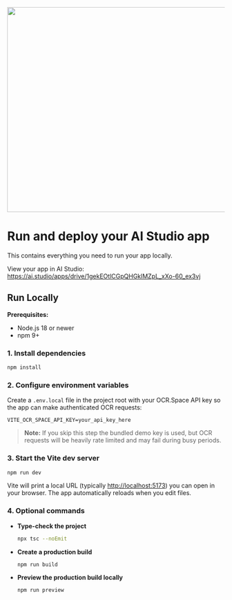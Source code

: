 <div align="center">
<img width="1200" height="475" alt="GHBanner" src="https://github.com/user-attachments/assets/0aa67016-6eaf-458a-adb2-6e31a0763ed6" />
</div>

# Run and deploy your AI Studio app

This contains everything you need to run your app locally.

View your app in AI Studio: https://ai.studio/apps/drive/1gekEOtlCGpQHGklMZpL_xXo-60_ex3vj

## Run Locally

**Prerequisites:**

- Node.js 18 or newer
- npm 9+

### 1. Install dependencies

```bash
npm install
```

### 2. Configure environment variables

Create a `.env.local` file in the project root with your OCR.Space API key so the app can make authenticated OCR requests:

```
VITE_OCR_SPACE_API_KEY=your_api_key_here
```

> **Note:** If you skip this step the bundled demo key is used, but OCR requests will be heavily rate limited and may fail during busy periods.

### 3. Start the Vite dev server

```bash
npm run dev
```

Vite will print a local URL (typically <http://localhost:5173>) you can open in your browser. The app automatically reloads when you edit files.

### 4. Optional commands

- **Type-check the project**

  ```bash
  npx tsc --noEmit
  ```

- **Create a production build**

  ```bash
  npm run build
  ```

- **Preview the production build locally**

  ```bash
  npm run preview
  ```

